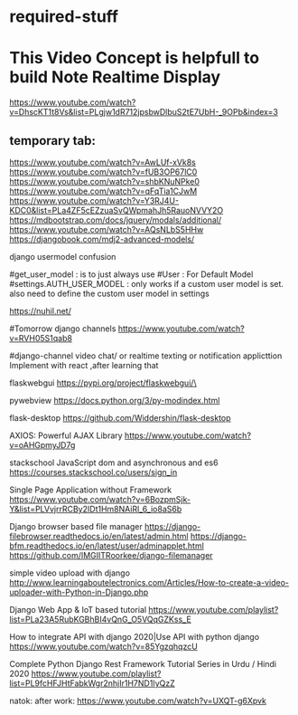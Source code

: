 # required-stuff

# This Video Concept is helpfull to build Note Realtime Display
https://www.youtube.com/watch?v=DhscKT1t8Vs&list=PLgjw1dR712jpsbwDlbuS2tE7UbH-_9OPb&index=3

## temporary tab:
https://www.youtube.com/watch?v=AwLUf-xVk8s
https://www.youtube.com/watch?v=fUB3OP67lC0
https://www.youtube.com/watch?v=shbKNuNPke0
https://www.youtube.com/watch?v=qFqTia1CJwM
https://www.youtube.com/watch?v=Y3RJ4U-KDC0&list=PLa4ZF5cEZzuaSvQWpmahJh5RauoNVVY2O
https://mdbootstrap.com/docs/jquery/modals/additional/
https://www.youtube.com/watch?v=AQsNLbS5HHw
https://djangobook.com/mdj2-advanced-models/

django usermodel confusion

#get_user_model : is to just always use
#User : For Default Model
#settings.AUTH_USER_MODEL : only works if a custom user model is set. also need to define the custom user model in settings

https://nuhil.net/

#Tomorrow
django channels
https://www.youtube.com/watch?v=RVH05S1qab8



#django-channel video chat/ or realtime texting or notification applicttion
Implement with react ,after learning that


flaskwebgui
https://pypi.org/project/flaskwebgui/\

pywebview
https://docs.python.org/3/py-modindex.html

flask-desktop
https://github.com/Widdershin/flask-desktop




AXIOS: Powerful AJAX Library
https://www.youtube.com/watch?v=oAHGpmyJD7g

stackschool JavaScript dom and asynchronous and es6
https://courses.stackschool.co/users/sign_in


Single Page Application without Framework
https://www.youtube.com/watch?v=6BozpmSjk-Y&list=PLVvjrrRCBy2IDt1Hm8NAiRl_6_io8aS6b

Django browser based file manager
https://django-filebrowser.readthedocs.io/en/latest/admin.html
https://django-bfm.readthedocs.io/en/latest/user/adminapplet.html
https://github.com/IMGIITRoorkee/django-filemanager

simple video upload with django
http://www.learningaboutelectronics.com/Articles/How-to-create-a-video-uploader-with-Python-in-Django.php


Django Web App & IoT based tutorial
https://www.youtube.com/playlist?list=PLa23A5RubKGBhBI4vQnG_O5VQqGZKss_E

How to integrate API with django 2020|Use API with python django
https://www.youtube.com/watch?v=85YgzqhqzcU

Complete Python Django Rest Framework Tutorial Series in Urdu / Hindi 2020
https://www.youtube.com/playlist?list=PL9fcHFJHtFabkWgr2nhjIr1H7ND1IyQzZ


natok:
after work:
https://www.youtube.com/watch?v=UXQT-g6Xpvk

